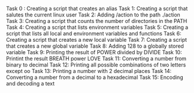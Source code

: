 Task 0 : Creating a script that creates an alias
Task 1: Creating a script that salutes the current linux user
Task 2: Adding /action to the path ./action
Task 3: Creating a script that counts the number of directories in the PATH
Task 4: Creating a script that lists environment variables
Task 5: Creating a script that lists all local and environment variables and functions
Task 6: Creating a script that creates a new local variable
Task 7: Creating a script that creates a new global variable
Task 8: Adding 128 to a globally stored variable
Task 9: Printing the result of POWER divided by DIVIDE
Task 10: Printint the result BREATH power LOVE
Task 11: Converting a number from binary to decimal
Task 12: Printing all possible combinations of two letters except oo
Task 13: Printing a number with 2 decimal places
Task 14: Converting a number from a decimal to a hexadecimal
Task 15: Encoding and decoding a text

